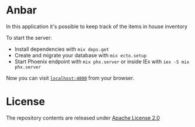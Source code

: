 # Anbar

In this application it's possible to keep track of the items in house inventory

To start the server:

  * Install dependencies with `mix deps.get`
  * Create and migrate your database with `mix ecto.setup`
  * Start Phoenix endpoint with `mix phx.server` or inside IEx with `iex -S mix phx.server`

Now you can visit [`localhost:4000`](http://localhost:4000) from your browser.

# License

The repository contents are released under [Apache License 2.0](https://www.apache.org/licenses/LICENSE-2.0)

